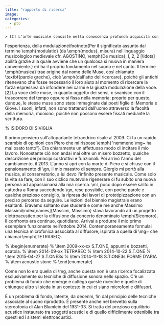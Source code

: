 ```yaml
---
title: "rapporto di ricerca"
image:
categories:
  - pto
---
```


	> [I] L'arte musicale consiste nella conoscenza profonda acquisita con
  l'esperienza, della modulazione\footnote{Per il significato assunto dal termine
  \emph{modulatio} (da \emph{modus}, misura) nel linguaggio musicologico
  medievale cfr. AGOSTINO, \emph{De musica}, I, 2, 2 [\ldots] abilità grazie
  alla quale avviene che un qualcosa si muova in maniera conveniente.}  ed ha il
  proprio fondamento nel suono e nel canto. Il termine \emph{musica} trae
  origine dal nome delle Muse, così chiamate \textbf{parole greche}, cioè
  \emph{dall'atto del ricercare}, poiché gli antichi ritenevano che fosse
  necessario il loro aiuto al momento di ricercare la forza espressiva da
  infondere nei carmi e la giusta modulazione della voce. [2] La voce delle
  muse, in quanto oggetto dei sensi, o svanisce con il trascorrere del tempo
  oppure si fissa nella memoria: proprio per questo, dunque, le stesse muse sono
  state immaginate dai poeti figlie di Memoria e Giove. I suoni, infatti, non
  sono trattenuti dall'uomo attraverso la facoltà della memoria, muoiono, poiché
  non possono essere fissati mediante la scrittura.

% ISIDORO DI SIVIGLIA

Il primo pensiero sull'altoparlante tetraedrico risale al 2009. Ci fu un rapido
scambio di opinioni con Piero che mi rispose \emph{“nemmeno \mg~ ha mai osato
tanto”}. Era chiaramente un affettuoso modo di incitare il mio lavoro. Nonostante
ciò non andai mai oltre un misero bozzetto, qualche descrizione dei principi
costruttivi e funzionali. Poi arrivò l'anno del cambiamento, il 2013. L'anno si
aprì con la morte di Piero e si chiuse con il pensionamento di \gn, il mio
maestro di sempre. Giorgio mi portò alla musica, al conservatorio, a lui devo
l'infinito presente musicale. Come solo la vita sa fare, con il suo ciclico
mutevole rigenerare ci fu subito una nuova persona ad appassionarsi alla mia
ricerca. \ml, poco dopo essere salito in cattedra a Roma succedendo \gn, rese
possibile, con poche parole e qualche prezioso consiglio, la ripresa dei lavori
di prototipizzazione con un preciso percorso da seguire. Le lezioni del biennio
magistrale erano esaltanti. Eravamo soltanto due studenti e come me anche
Massimo Massimi\index[names]{Massimi, Massimo} stava lavorando ad un progetto
elettroacustico per la diffusione da concerto denominato \emph{Sicomoro}.
Il confronto era continuo, quotidiano. Arrivai a produrre il mio primo esemplare
funzionante nell'ottobre 2014. Contemporaneamente formulai una tecnica microfonica
associata al diffusore, ispirata a quella di \mg~ che chiamai \emph{TETRAREC}.

% \begin{enumerate}
% \item 2009-xx-xx S.T.ONE, appunti e bozzetti, scatola.
% \item 2014-09-xx TETRAREC
% \item 2014-10-22 S.T.ONE
% \item 2015-04-27 S.T.ONE3s
% \item 2014-11-18 S.T.ONE3s FORME D'ARIA
% \item acoustic stone
% \end{enumerate}

Come non lo era quella di \mg, anche questa non è una ricerca focalizzata
esclusivamente su tecniche di diffusione sonora nello spazio. C'è un problema di
fondo che emerge e collega queste ricerche e quelle di chiunque
altro si sieda in un contesto in cui ci siano microfoni e diffusori.

È un problema di fondo, latente, da decenni, fin dal principio delle tecniche
associate al suono riprodotto. È presente anche nel brevetto sulla stereofonia
di Alan Blumlein del 1931-33. Si tratta del prezioso equilibrio acustico
instaurato tra soggetti acustici e di quello difficilmente ottenibile tra questi
ed i sistemi elettroacustici.
